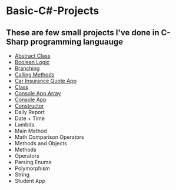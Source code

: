 # Basic-C#-Projects
## These are few small projects I've done in C-Sharp programming languauge


+ [Abstract Class](AbstractClassSubmission)
+ [Boolean Logic](BooleanLogicSubmission)
+ [Branching](BranchingSubmission)
+ [Calling Methods](CallingMethodsSubmission)
+ [Car Insurance Quote App](CarInsurance)
+ [Class](ClassSubmission)
+ [Console App Array](ConsoleAppArraySubmission)
+ [Console App](ConsoleAppAssignmentSubmission)
+ [Constructor](ConstructorSubmission)
+ Daily Report
+ Date + Time
+ Lambda
+ Main Method
+ Math Comparison Operators
+ Methods and Objects
+ Methods
+ Operators
+ Parsing Enums
+ Polymorphism
+ String
+ Student App
  
